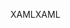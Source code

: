 <span data-ttu-id="58ecd-101">XAML</span><span class="sxs-lookup"><span data-stu-id="58ecd-101">XAML</span></span>
